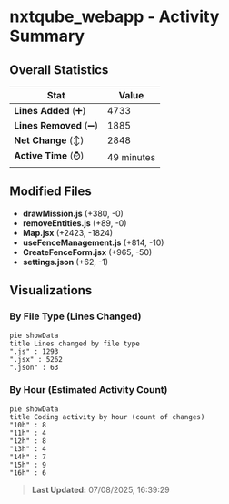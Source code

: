 # nxtqube_webapp - Activity Summary 

## Overall Statistics

| Stat                   | Value                                                             |
| ---------------------- | ----------------------------------------------------------------- |
| **Lines Added** (➕)   | 4733                                          |
| **Lines Removed** (➖) | 1885                                        |
| **Net Change** (↕)    | 2848                |
| **Active Time** (⌚)   | 49 minutes |


## Modified Files
- **drawMission.js** (+380, -0)
- **removeEntities.js** (+89, -0)
- **Map.jsx** (+2423, -1824)
- **useFenceManagement.js** (+814, -10)
- **CreateFenceForm.jsx** (+965, -50)
- **settings.json** (+62, -1)

## Visualizations

### By File Type (Lines Changed)

```mermaid
pie showData
title Lines changed by file type
".js" : 1293
".jsx" : 5262
".json" : 63
```

### By Hour (Estimated Activity Count)

```mermaid
pie showData
title Coding activity by hour (count of changes)
"10h" : 8
"11h" : 4
"12h" : 8
"13h" : 4
"14h" : 7
"15h" : 9
"16h" : 6
```


> **Last Updated:** 07/08/2025, 16:39:29